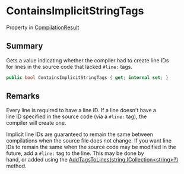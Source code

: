 # ContainsImplicitStringTags

Property in [CompilationResult](yarn.compiler.compilationresult.md)

## Summary

Gets a value indicating whether the compiler had to create line IDs\
for lines in the source code that lacked `#line:` tags.

```csharp
public bool ContainsImplicitStringTags { get; internal set; }
```

## Remarks

Every line is required to have a line ID. If a line doesn't have a\
line ID specified in the source code (via a `#line:` tag), the\
compiler will create one.

Implicit line IDs are guaranteed to remain the same between\
compilations when the source file does not change. If you want line\
IDs to remain the same when the source code may be modified in the\
future, add a `#line:` tag to the line. This may be done by\
hand, or added using the [AddTagsToLines(string,ICollection\<string>?)](yarn.compiler.utility.addtagstolines.md) method.
